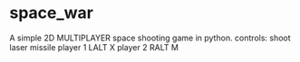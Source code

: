 # space_war
A simple 2D  MULTIPLAYER space shooting game in python.
controls:
  shoot            laser     missile
  player 1          LALT      X
  player 2          RALT      M
